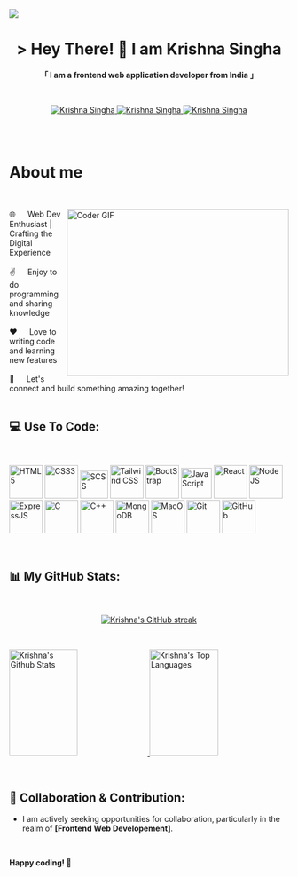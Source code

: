 <!-- Profile views -->

<a href="https://visitcount.itsvg.in">
  <img src="https://komarev.com/ghpvc/?username=krishna-singha&color=blueviolet" />
</a>

<br>

<!-- Intro  -->
<h1 align="center">
    &gt; Hey There! 👋  I am <b>Krishna Singha</b>
    <br>
</h1>

<p align="center"> 
  <b>「 I am a frontend web application developer from <b>India</b> 」</b>
</p>
<br>

<p align="center">
 <a href="https://linkedin.com/in/krishnasingha" target="_blank">
  <img src="https://img.shields.io/badge/LinkedIn-0077B5?style=for-the-badge&logo=linkedin&logoColor=white" alt="Krishna Singha"/>
 </a>
 <a href="https://instagram.com/krishna-singha" target="_blank">
  <img src="https://img.shields.io/badge/Instagram-fe4164?style=for-the-badge&logo=instagram&logoColor=white" alt="Krishna Singha"/>
 </a> 
 <a href="https://facebook.com/krishnasingha426" target="_blank">
  <img src="https://img.shields.io/badge/Facebook-20BEFF?&style=for-the-badge&logo=facebook&logoColor=white" alt="Krishna Singha"/>
  </a> 
</p>
<br><br>

<!-- About Section -->
# About me

<br>
<p>
    <img align="right" src="https://www.bypeople.com/wp-content/uploads/2019/03/people-at-work.gif" alt="Coder GIF" width="400px" height="300px">
    🌐 &emsp; Web Dev Enthusiast | Crafting the Digital Experience <br><br>
    ✌️ &emsp; Enjoy to do programming and sharing knowledge <br><br>
    ❤️ &emsp; Love to writing code and learning new features <br><br>
    🚀 &emsp; Let's connect and build something amazing together! <br><br>
    
</p>

## 💻 Use To Code:

<br>

<p>
  <!-- HTML -->
  <img src="https://user-images.githubusercontent.com/25181517/192158954-f88b5814-d510-4564-b285-dff7d6400dad.png" alt="HTML5" width="60px"/>

  <!-- CSS -->
  <img src="https://user-images.githubusercontent.com/25181517/183898674-75a4a1b1-f960-4ea9-abcb-637170a00a75.png" alt="CSS3" width="60px"/>

  <!-- SCSS -->
  <img src="https://user-images.githubusercontent.com/25181517/192158956-48192682-23d5-4bfc-9dfb-6511ade346bc.png" alt="SCSS" width="50px"/>

  <!-- Tailwind CSS -->
  <img src="https://user-images.githubusercontent.com/25181517/202896760-337261ed-ee92-4979-84c4-d4b829c7355d.png" alt="Tailwind CSS" width="60px"/>

  <!-- Bootstrap -->
  <img src="https://user-images.githubusercontent.com/25181517/183898054-b3d693d4-dafb-4808-a509-bab54cf5de34.png" alt="BootStrap" width="60px"/>

  <!-- JavaScript -->
  <img src="https://user-images.githubusercontent.com/25181517/117447155-6a868a00-af3d-11eb-9cfe-245df15c9f3f.png" alt="JavaScript" width="55px"/>

  <!-- React -->
  <img src="https://user-images.githubusercontent.com/25181517/183897015-94a058a6-b86e-4e42-a37f-bf92061753e5.png" alt="React" width="60px"/>

  <!-- NodeJS -->
  <img src="https://user-images.githubusercontent.com/25181517/183568594-85e280a7-0d7e-4d1a-9028-c8c2209e073c.png" alt="NodeJS" width="60px"/>

  <!-- ExpressJS -->
  <img src="https://user-images.githubusercontent.com/25181517/183859966-a3462d8d-1bc7-4880-b353-e2cbed900ed6.png" alt="ExpressJS" width="60px"/>

  <!-- C -->
  <img src="https://user-images.githubusercontent.com/25181517/192106070-46255bcf-65e6-4c6b-a296-bf8d0d8fb2a7.png" alt="C" width="60px"/>

  <!-- C++ -->
  <img src="https://user-images.githubusercontent.com/25181517/192106073-90fffafe-3562-4ff9-a37e-c77a2da0ff58.png" alt="C++" width="60px"/>

  <!-- MongoDB -->
  <img src="https://user-images.githubusercontent.com/25181517/182884177-d48a8579-2cd0-447a-b9a6-ffc7cb02560e.png" alt="MongoDB" width="60px"/>

  <!-- MacOS -->
  <img src="https://user-images.githubusercontent.com/25181517/186884152-ae609cca-8cf1-4175-8d60-1ce1fa078ca2.png" alt="MacOS" width="60px"/>

  <!-- Git -->
  <img src="https://user-images.githubusercontent.com/25181517/192108372-f71d70ac-7ae6-4c0d-8395-51d8870c2ef0.png" alt="Git" width="60px"/>

  <!-- GitHub -->
  <img src="https://user-images.githubusercontent.com/25181517/192108374-8da61ba1-99ec-41d7-80b8-fb2f7c0a4948.png" alt="GitHub" width="60px"/>
</p>

<br>

## 📊 My GitHub Stats:
<br>

<p align="center">
  <a href="https://github.com/krishna-singha">
    <img src="https://github-readme-streak-stats.herokuapp.com/?user=krishna-singha&theme=radical&hide_border=false" alt="Krishna's GitHub streak"/>
  </a>
</p>

<br>

<p>
  <a href="https://github.com/krishna-singha">
    <img alt="Krishna's Github Stats" src="https://github-readme-stats.vercel.app/api?username=krishna-singha&theme=radical&hide_border=false&include_all_commits=false&count_private=false" height="192px" width="49.5%"/>
  </a>
  <a href="https://github.com/krishna-singha">
    <img alt="Krishna's Top Languages" src="https://github-readme-stats.vercel.app/api/top-langs/?username=krishna-singha&theme=radical&hide_border=false&include_all_commits=false&count_private=false&layout=compact" height="192px" width="49.5%"/>
  </a>
</p>
<br>

## 🤝 Collaboration & Contribution:

- <p>I am actively seeking opportunities for collaboration, particularly in the realm of <b>[Frontend Web Developement]</b>.</p>

<br>

**Happy coding! 🚀**

<br>

